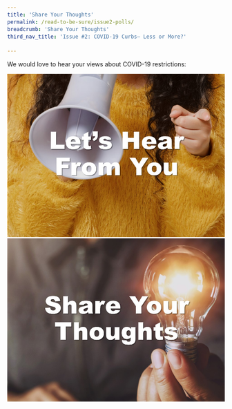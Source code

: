 ```yaml
---
title: 'Share Your Thoughts'
permalink: /read-to-be-sure/issue2-polls/
breadcrumb: 'Share Your Thoughts'
third_nav_title: 'Issue #2: COVID-19 Curbs— Less or More?'

---
```


We would love to hear your views about COVID-19 restrictions:

<div>
<div class="row is-multiline">
    <div class="col is-one-quarter-desktop is-one-quarter-tablet">
<a href="https://forms.gle/NFAYtAWQedbuSKxm8"><img src="../images/rtbs2-lets-hear-from-you.jpg" alt="Let's Hear From You"></a>
</div>
    <div class="col is-one-quarter-desktop is-one-quarter-tablet">
<a href="https://forms.gle/zkBsk2izarbksiQB6"><img src="../images/rtbs2-share-your-thoughts.jpg" alt="Entry Poll"></a>
</div>    
</div>	
</div>	

